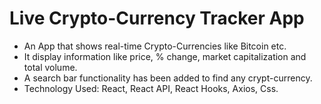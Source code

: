 # Live Crypto-Currency Tracker App

* An App that shows real-time Crypto-Currencies like Bitcoin etc.
* It display information like price, % change, market capitalization and total volume.
* A search bar functionality has been added to find any crypt-currency.
* Technology Used: React, React API, React Hooks, Axios, Css.


